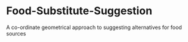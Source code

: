 # Food-Substitute-Suggestion
A co-ordinate geometrical approach to suggesting alternatives for food sources
